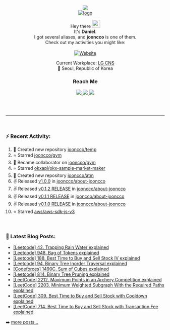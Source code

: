 
<p align="center">
  <img src="https://capsule-render.vercel.app/api?type=waving&color=gradient"><br/>
  <a href="https://jooncco.me"><img src="https://i.ibb.co/N2jDKfK/logo.png" alt="logo" border="0"/></a>
</p>

<p align="center">
  Hey there <img src="https://media.giphy.com/media/hvRJCLFzcasrR4ia7z/giphy.gif" width="25"><br/>
  It's <b>Daniel</b>.<br/>
  I got several aliases, and <b>jooncco</b> is one of them.<br/>
  Check out my activities you might like:<br/><br/>
  <a href="https://jooncco.me">
    <img alt="Website" src="https://img.shields.io/website?down_color=inactive&down_message=jooncco.me&style=flat-square&up_color=9cf&up_message=jooncco.me&url=https://jooncco.me">
  </a><br/>
</p>

<p align="center">
  Current Workplace: <a href="https://www.lgcns.com/">LG CNS</a><br/>
  📍 Seoul, Republic of Korea
</p>

<h3 align="center">Reach Me</h3>
<p align="center">
  <a href="https://www.linkedin.com/in/jooncco">
    <img src="https://img.shields.io/badge/LinkedIn-0A66C2?style=flat-square&logo=LinkedIn&logoColor=white"/>
  </a>
  <a href="mailto:jooncco.g@gmail.com">
    <img src="https://img.shields.io/badge/Gmail-EA4335?style=flat-square&logo=Gmail&logoColor=white"/>
  </a>
  <a href="https://instagram.com/jooncco">
    <img src="https://img.shields.io/badge/instagram-E4405F?style=flat-square&logo=instagram&logoColor=white"/>
  </a>
</p>
<br />
<br />

<hr />

<br />

### ⚡ Recent Activity:

<!--RECENT_ACTIVITY:start-->
1. 📔 Created new repository [jooncco/temp](https://github.com/jooncco/temp)
2. ⭐ Starred [jooncco/gym](https://github.com/jooncco/gym)
3. 🤝 Became collaborator on [jooncco/gym](https://github.com/jooncco/gym)
4. ⭐ Starred [okxapi/okx-sample-market-maker](https://github.com/okxapi/okx-sample-market-maker)
5. 📔 Created new repository [jooncco/atm](https://github.com/jooncco/atm)
6. ✌️ Released [v1.0.0](https://github.com/jooncco/about-jooncco/releases/tag/v1.0.0) in [jooncco/about-jooncco](https://github.com/jooncco/about-jooncco)
7. ✌️ Released [v0.1.2 RELEASE](https://github.com/jooncco/about-jooncco/releases/tag/v0.1.2) in [jooncco/about-jooncco](https://github.com/jooncco/about-jooncco)
8. ✌️ Released [v0.1.1 RELEASE](https://github.com/jooncco/about-jooncco/releases/tag/v0.1.1) in [jooncco/about-jooncco](https://github.com/jooncco/about-jooncco)
9. ✌️ Released [v0.1.0 RELEASE](https://github.com/jooncco/about-jooncco/releases/tag/v0.1.0) in [jooncco/about-jooncco](https://github.com/jooncco/about-jooncco)
10. ⭐ Starred [aws/aws-sdk-js-v3](https://github.com/aws/aws-sdk-js-v3)
<!--RECENT_ACTIVITY:end-->

<br />

### 📕 Latest Blog Posts:

<!-- BLOG-POST-LIST:START -->
- [[Leetcode] 42. Trapping Rain Water explained](https://jooncco.github.io/competitive-programming/leetcode-42/)
- [[Leetcode] 948. Bag of Tokens explained](https://jooncco.github.io/competitive-programming/leetcode-948/)
- [[Leetcode] 188. Best Time to Buy and Sell Stock IV explained](https://jooncco.github.io/competitive-programming/leetcode-188/)
- [[Leetcode] 94. Binary Tree Inorder Traversal explained](https://jooncco.github.io/competitive-programming/leetcode-94/)
- [[Codeforces] 1490C. Sum of Cubes explained](https://jooncco.github.io/competitive-programming/codeforces-1490C/)
- [[Leetcode] 814. Binary Tree Pruning explained](https://jooncco.github.io/competitive-programming/leetcode-814/)
- [[LeetCode] 2212. Maximum Points in an Archery Competition explained](https://jooncco.github.io/competitive-programming/leetcode-2212/)
- [[LeetCode] 2203. Minimum Weighted Subgraph With the Required Paths explained](https://jooncco.github.io/competitive-programming/leetcode-2203/)
- [[LeetCode] 309. Best Time to Buy and Sell Stock with Cooldown explained](https://jooncco.github.io/competitive-programming/leetcode-309/)
- [[LeetCode] 714. Best Time to Buy and Sell Stock with Transaction Fee explained](https://jooncco.github.io/competitive-programming/leetcode-714/)
<!-- BLOG-POST-LIST:END -->

➡️ [more posts...](https://jooncco.github.io)

<!-- ### 📈 CP Activity: -->

<!-- [![Codeforces](https://cp-logo.vercel.app/codeforces/jooncco?logo=true)](http://codeforces.com/profile/jooncco) -->
